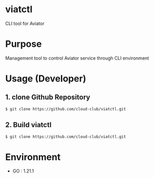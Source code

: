 # viatctl
CLI tool for Aviator

# Purpose
Management tool to control Aviator service through CLI environment

# Usage (Developer)
## 1. clone Github Repository
```bash
$ git clone https://github.com/cloud-club/viatctl.git
```

## 2. Build viatctl
```bash
$ git clone https://github.com/cloud-club/viatctl.git
```

# Environment
- GO : 1.21.1

